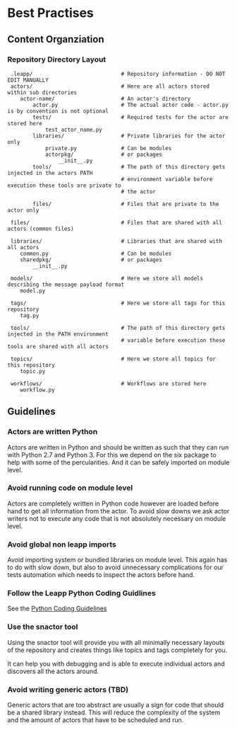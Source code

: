 # Best Practises

## Content Organziation

### Repository Directory Layout

```
 .leapp/                            # Repository information - DO NOT EDIT MANUALLY 
 actors/                            # Here are all actors stored within sub directories
    actor-name/                     # An actor's directory
        actor.py                    # The actual actor code - actor.py is by convention is not optional        
        tests/                      # Required tests for the actor are stored here
            test_actor_name.py
        libraries/                  # Private libraries for the actor only
            private.py              # Can be modules
            actorpkg/               # or packages
                __init__.py
        tools/                      # The path of this directory gets injected in the actors PATH
                                    # environment variable before execution these tools are private to
                                    # the actor

        files/                      # Files that are private to the actor only

 files/                             # Files that are shared with all actors (common files)

 libraries/                         # Libraries that are shared with all actors
    common.py                       # Can be modules
    sharedpkg/                      # or packages
        __init__.py

 models/                            # Here we store all models describing the message payload format
    model.py                        

 tags/                              # Here we store all tags for this repository
    tag.py

 tools/                             # The path of this directory gets injected in the PATH environment
                                    # variable before execution these tools are shared with all actors

 topics/                            # Here we store all topics for this repository
    topic.py

 workflows/                         # Workflows are stored here
    workflow.py
```

## Guidelines

### Actors are written Python

Actors are written in Python and should be written as such that they can run with Python 2.7 and Python 3.
For this we depend on the six package to help with some of the percularities. And it can be safely imported
on module level.

### Avoid running code on module level

Actors are completely written in Python code however are loaded before hand to get all information from the actor.
To avoid slow downs we ask actor writers not to execute any code that is not absolutely necessary on module level.

### Avoid global non leapp imports 

Avoid importing system or bundled libraries on module level. This again has to do with slow down, but also to avoid
unnecessary complications for our tests automation which needs to inspect the actors before hand.

### Follow the Leapp Python Coding Guidlines

See the [Python Coding Guidelines](python-coding-guidelines)

### Use the snactor tool

Using the snactor tool will provide you with all minimally necessary layouts of the repository and creates
things like topics and tags completely for you.

It can help you with debugging and is able to execute individual actors and discovers all the actors around.

### Avoid writing generic actors (TBD)

Generic actors that are too abstract are usually a sign for code that should be a shared library instead.
This will reduce the complexity of the system and the amount of actors that have to be scheduled and run.


